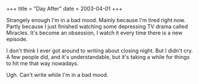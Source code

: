 +++
title = "Day After"
date = 2003-04-01
+++

Strangely enough I'm in a bad mood. Mainly because I'm tired right now. Partly because I just finished watching some depressing TV drama called Miracles. It's become an obsession, I watch it every time there is a new episode.

I don't think I ever got around to writing about closing night. But I didn't cry. A few people did, and it's understandable, but it's taking a while for things to hit me that way nowadays.

Ugh. Can't write while I'm in a bad mood.
